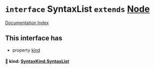 # `interface` SyntaxList `extends` [Node](../private.interface.Node/README.md)

[Documentation Index](../README.md)

## This interface has

- property [kind](#-kind-syntaxkindsyntaxlist)


#### 📄 kind: [SyntaxKind.SyntaxList](../private.enum.SyntaxKind/README.md#syntaxlist--352)



